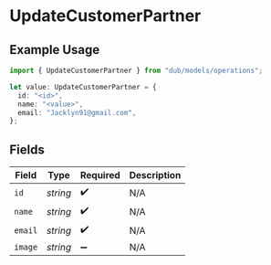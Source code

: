 # UpdateCustomerPartner

## Example Usage

```typescript
import { UpdateCustomerPartner } from "dub/models/operations";

let value: UpdateCustomerPartner = {
  id: "<id>",
  name: "<value>",
  email: "Jacklyn91@gmail.com",
};
```

## Fields

| Field              | Type               | Required           | Description        |
| ------------------ | ------------------ | ------------------ | ------------------ |
| `id`               | *string*           | :heavy_check_mark: | N/A                |
| `name`             | *string*           | :heavy_check_mark: | N/A                |
| `email`            | *string*           | :heavy_check_mark: | N/A                |
| `image`            | *string*           | :heavy_minus_sign: | N/A                |